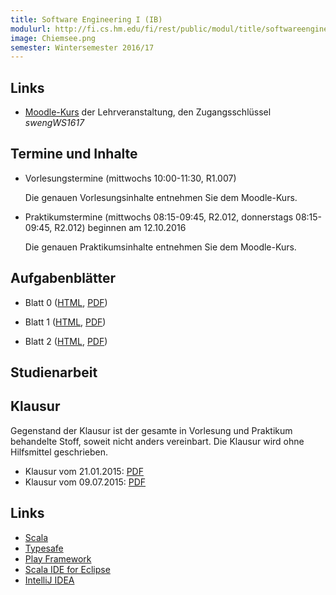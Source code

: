 ```yaml
---
title: Software Engineering I (IB)
modulurl: http://fi.cs.hm.edu/fi/rest/public/modul/title/softwareengineeringiib
image: Chiemsee.png
semester: Wintersemester 2016/17
---
```


<div class="row">
<div class="span6">

## Links

-   [Moodle-Kurs](https://moodle.hm.edu/course/view.php?id=5449) der Lehrveranstaltung,
    den Zugangsschlüssel *swengWS1617*

## Termine und Inhalte

-   Vorlesungstermine (mittwochs 10:00-11:30, R1.007)

    Die genauen Vorlesungsinhalte entnehmen Sie dem Moodle-Kurs.

-   Praktikumstermine (mittwochs 08:15-09:45, R2.012, donnerstags 08:15-09:45, R2.012) beginnen am 12.10.2016

    Die genauen Praktikumsinhalte entnehmen Sie dem Moodle-Kurs.

## Aufgabenblätter

-   Blatt 0 ([HTML](https://dl.dropboxusercontent.com/u/13563262/lectures/swengiib/html/Blatt00.html),
             [PDF](https://dl.dropboxusercontent.com/u/13563262/lectures/swengiib/pdf/Blatt00.pdf))
-   Blatt 1 ([HTML](https://dl.dropboxusercontent.com/u/13563262/lectures/swengiib/html/Blatt01.html),
             [PDF](https://dl.dropboxusercontent.com/u/13563262/lectures/swengiib/pdf/Blatt01.pdf))

-   Blatt 2 ([HTML](https://dl.dropboxusercontent.com/u/13563262/lectures/swengiib/html/Blatt02.html),
             [PDF](https://dl.dropboxusercontent.com/u/13563262/lectures/swengiib/pdf/Blatt02.pdf))

</div>
<div class="span6">

## Studienarbeit

<!--
Als Studienarbeit ist in Zweiergruppen ein Projekt mit dem [Play
Framework](https://www.playframework.com/) in [Scala](http://scala-lang.org/)
anzufertigen. Genauere Informationen finden Sie hier:
([HTML](/lectures/swengiib/html/Semesteraufgabe.html),
[PDF](/lectures/swengiib/pdf/Semesteraufgabe.pdf))
-->

## Klausur

Gegenstand der Klausur ist der gesamte in Vorlesung und Praktikum
behandelte Stoff, soweit nicht anders vereinbart. Die Klausur
wird ohne Hilfsmittel geschrieben.

-   Klausur vom 21.01.2015: [PDF](https://dl.dropboxusercontent.com/u/13563262/lectures/swengiib/pdf/KlausurWS14.pdf)
-   Klausur vom 09.07.2015: [PDF](https://dl.dropboxusercontent.com/u/13563262/lectures/swengiib/pdf/KlausurSS15.pdf)

## Links

-   [Scala](http://scala-lang.org/)
-   [Typesafe](https://typesafe.com/)
-   [Play Framework](https://www.playframework.com/)
-   [Scala IDE for Eclipse](http://scala-ide.org/)
-   [IntelliJ IDEA](http://www.jetbrains.com/idea/features/scala.html)


</div>
</div>
